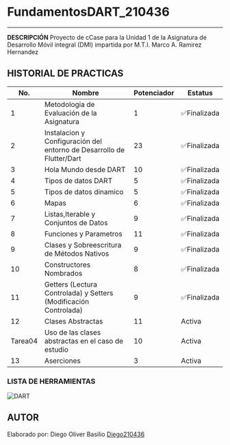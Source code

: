 # FundamentosDART_210436
----
**DESCRIPCIÓN**
Proyecto de cCase para la Unidad 1 de la Asignatura de Desarrollo Móvil integral (DMI) impartida por M.T.I. Marco A. Ramirez Hernandez

## HISTORIAL DE PRACTICAS
|No.|Nombre|Potenciador|Estatus|
|--|--|--|--|
|1|Metodologia de Evaluación de la Asignatura|1|✅Finalizada|
|2|Instalacion y Configuración del entorno de Desarrollo de Flutter/Dart|23|✅Finalizada|
|3|Hola Mundo desde DART|10|✅Finalizada|
|4|Tipos de datos DART|5|✅Finalizada|
|5|Tipos de datos dinamico|5|✅Finalizada|
|6|Mapas|6|✅Finalizada|
|7|Listas,Iterable y Conjuntos de Datos|9|✅Finalizada|
|8|Funciones y Parametros|11|✅Finalizada|
|9|Clases y Sobreescritura de Métodos Nativos|9|✅Finalizada|
|10|Constructores Nombrados	|8|✅Finalizada|
|11|Getters (Lectura Controlada) y Setters (Modificación Controlada)|9|✅Finalizada|
|12|Clases Abstractas|11|Activa|
|Tarea04|Uso de las clases abstractas en el caso de estudio|10|Activa|
|13|Aserciones|3|Activa|
### LISTA DE HERRAMIENTAS
![DART](https://img.shields.io/badge/Dart-0175C2?style-for-the-badge&logo=dart&logoColor=white)

## AUTOR
Elaborado por: Diego Oliver Basilio [Diego210436](https://github.com/Diego210436)